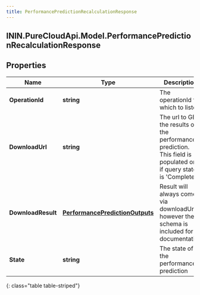 ```yaml
---
title: PerformancePredictionRecalculationResponse
---
```

## ININ.PureCloudApi.Model.PerformancePredictionRecalculationResponse

## Properties

|Name | Type | Description | Notes|
|------------ | ------------- | ------------- | -------------|
| **OperationId** | **string** | The operationId for which to listen | |
| **DownloadUrl** | **string** | The url to GET the results of the performance prediction. This field is populated only if query state is &#39;Complete&#39; | [optional] |
| **DownloadResult** | [**PerformancePredictionOutputs**](PerformancePredictionOutputs.html) | Result will always come via downloadUrls; however the schema is included for documentation | [optional] |
| **State** | **string** | The state of the performance prediction | |
{: class="table table-striped"}


